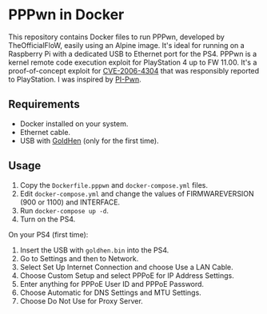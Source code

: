# PPPwn in Docker

This repository contains Docker files to run PPPwn, developed by TheOfficialFloW, easily using an Alpine image. It's ideal for running on a Raspberry Pi with a dedicated USB to Ethernet port for the PS4. PPPwn is a kernel remote code execution exploit for PlayStation 4 up to FW 11.00. It's a proof-of-concept exploit for [CVE-2006-4304](https://hackerone.com/reports/2177925) that was responsibly reported to PlayStation. I was inspired by [PI-Pwn](https://github.com/stooged/PI-Pwn).

## Requirements

- Docker installed on your system.
- Ethernet cable.
- USB with [GoldHen](https://github.com/GoldHEN/GoldHEN) (only for the first time).

## Usage

1. Copy the `Dockerfile.pppwn` and `docker-compose.yml` files.
2. Edit `docker-compose.yml` and change the values of FIRMWAREVERSION (900 or 1100) and INTERFACE.
3. Run `docker-compose up -d`.
4. Turn on the PS4.

On your PS4 (first time):

1. Insert the USB with `goldhen.bin` into the PS4.
2. Go to Settings and then to Network.
3. Select Set Up Internet Connection and choose Use a LAN Cable.
4. Choose Custom Setup and select PPPoE for IP Address Settings.
5. Enter anything for PPPoE User ID and PPPoE Password.
6. Choose Automatic for DNS Settings and MTU Settings.
7. Choose Do Not Use for Proxy Server.